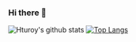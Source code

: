 ### Hi there 👋


![Hturoy's github stats](https://github-readme-stats.vercel.app/api?username=hturoy)
[![Top Langs](https://github-readme-stats.vercel.app/api/top-langs/?username=hturoy)](https://github.com/hturoy/github-readme-stats)
<!--
**Hturoy/hturoy** is a ✨ _special_ ✨ repository because its `README.md` (this file) appears on your GitHub profile.

Here are some ideas to get you started:

- 🔭 I’m currently working on ...
- 🌱 I’m currently learning ...
- 👯 I’m looking to collaborate on ...
- 🤔 I’m looking for help with ...
- 💬 Ask me about ...
- 📫 How to reach me: ...
- 😄 Pronouns: ...
- ⚡ Fun fact: ...
-->
